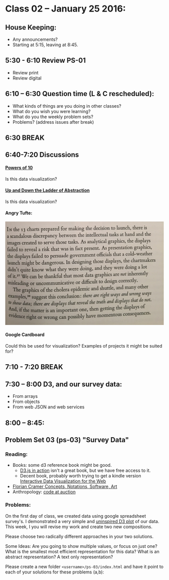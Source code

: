 # Class 02 – January 25 2016:

## House Keeping:
* Any announcements?
* Starting at 5:15, leaving at 8:45.

## 5:30 - 6:10 Review PS-01
* Review print
* Review digital

## 6:10 – 6:30 Question time (L & C rescheduled):

* What kinds of things are you doing in other classes?
* What do you wish you were learning?
* What do you the weekly problem sets?
* Problems? (address issues after break)

## 6:30 BREAK

## 6:40-7:20 Discussions
#### [Powers of 10](https://www.youtube.com/watch?v=0fKBhvDjuy0)
Is this data visualization?
#### [Up and Down the Ladder of Abstraction](http://worrydream.com/#!2/LadderOfAbstraction)
Is this data visualization?
#### Angry Tufte:
<img class="illustration" src="tufte.jpg" alt="There are wrong ways">


#### Google Cardboard
Could this be used for visualization? Examples of projects it might be suited for?

## 7:10 - 7:20 BREAK

## 7:30 – 8:00 D3, and our survey data:
* From arrays
* From objects
* From web JSON and web services

## 8:00 – 8:45:


## Problem Set 03 (ps-03) "Survey Data"
### Reading:
* Books: some d3 reference book might be good.
    * [D3.js in action](http://proquest.safaribooksonline.com.ezproxy.neu.edu/book/programming/javascript/9781617292118) isn't a great book, but we have free access to it.
    * Decent book, probably worth trying to get a kindle version [Interactive Data Visualization for the Web](http://www.amazon.com/Interactive-Data-Visualization-Scott-Murray/dp/1449339735)
* [Florian Cramer
Concepts, Notations, Software, Art](http://www.netzliteratur.net/cramer/concepts_notations_software_art.html)
* Anthropology: [code at auction](https://www.artsy.net/auction/the-algorithm-auction)

### Problems:
On the first day of class, we created data using google spreadsheet survey's. I demonstrated a very simple and [uninspired D3 plot](../02/survey.html) of our data. This week, I you will revise my work and create two new compositions.

Please choose two radically different approaches in your two solutions.

Some Ideas: Are you going to show multiple values, or focus on just one? What is the smallest most efficient representation for this data? What is an abstract representation? A text only representation?

Please create a new folder `<username>/ps-03/index.html` and have it point to each of your solutions for these problems (a,b):

